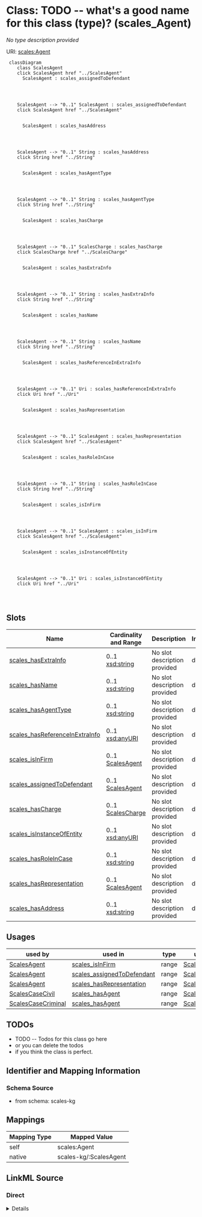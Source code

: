 

# Class: TODO -- what's a good name for this class (type)? (scales_Agent)


_No type description provided_





URI: [scales:Agent](http://schemas.scales-okn.org/rdf/scales#Agent)






```mermaid
 classDiagram
    class ScalesAgent
    click ScalesAgent href "../ScalesAgent"
      ScalesAgent : scales_assignedToDefendant
        
          
    
    
    ScalesAgent --> "0..1" ScalesAgent : scales_assignedToDefendant
    click ScalesAgent href "../ScalesAgent"

        
      ScalesAgent : scales_hasAddress
        
          
    
    
    ScalesAgent --> "0..1" String : scales_hasAddress
    click String href "../String"

        
      ScalesAgent : scales_hasAgentType
        
          
    
    
    ScalesAgent --> "0..1" String : scales_hasAgentType
    click String href "../String"

        
      ScalesAgent : scales_hasCharge
        
          
    
    
    ScalesAgent --> "0..1" ScalesCharge : scales_hasCharge
    click ScalesCharge href "../ScalesCharge"

        
      ScalesAgent : scales_hasExtraInfo
        
          
    
    
    ScalesAgent --> "0..1" String : scales_hasExtraInfo
    click String href "../String"

        
      ScalesAgent : scales_hasName
        
          
    
    
    ScalesAgent --> "0..1" String : scales_hasName
    click String href "../String"

        
      ScalesAgent : scales_hasReferenceInExtraInfo
        
          
    
    
    ScalesAgent --> "0..1" Uri : scales_hasReferenceInExtraInfo
    click Uri href "../Uri"

        
      ScalesAgent : scales_hasRepresentation
        
          
    
    
    ScalesAgent --> "0..1" ScalesAgent : scales_hasRepresentation
    click ScalesAgent href "../ScalesAgent"

        
      ScalesAgent : scales_hasRoleInCase
        
          
    
    
    ScalesAgent --> "0..1" String : scales_hasRoleInCase
    click String href "../String"

        
      ScalesAgent : scales_isInFirm
        
          
    
    
    ScalesAgent --> "0..1" ScalesAgent : scales_isInFirm
    click ScalesAgent href "../ScalesAgent"

        
      ScalesAgent : scales_isInstanceOfEntity
        
          
    
    
    ScalesAgent --> "0..1" Uri : scales_isInstanceOfEntity
    click Uri href "../Uri"

        
      
```




<!-- no inheritance hierarchy -->


## Slots

| Name | Cardinality and Range | Description | Inheritance |
| ---  | --- | --- | --- |
| [scales_hasExtraInfo](../slots/scales_hasExtraInfo.md) | 0..1 <br/> [xsd:string](http://www.w3.org/2001/XMLSchema#string) | No slot description provided | direct |
| [scales_hasName](../slots/scales_hasName.md) | 0..1 <br/> [xsd:string](http://www.w3.org/2001/XMLSchema#string) | No slot description provided | direct |
| [scales_hasAgentType](../slots/scales_hasAgentType.md) | 0..1 <br/> [xsd:string](http://www.w3.org/2001/XMLSchema#string) | No slot description provided | direct |
| [scales_hasReferenceInExtraInfo](../slots/scales_hasReferenceInExtraInfo.md) | 0..1 <br/> [xsd:anyURI](http://www.w3.org/2001/XMLSchema#anyURI) | No slot description provided | direct |
| [scales_isInFirm](../slots/scales_isInFirm.md) | 0..1 <br/> [ScalesAgent](../classes/ScalesAgent.md) | No slot description provided | direct |
| [scales_assignedToDefendant](../slots/scales_assignedToDefendant.md) | 0..1 <br/> [ScalesAgent](../classes/ScalesAgent.md) | No slot description provided | direct |
| [scales_hasCharge](../slots/scales_hasCharge.md) | 0..1 <br/> [ScalesCharge](../classes/ScalesCharge.md) | No slot description provided | direct |
| [scales_isInstanceOfEntity](../slots/scales_isInstanceOfEntity.md) | 0..1 <br/> [xsd:anyURI](http://www.w3.org/2001/XMLSchema#anyURI) | No slot description provided | direct |
| [scales_hasRoleInCase](../slots/scales_hasRoleInCase.md) | 0..1 <br/> [xsd:string](http://www.w3.org/2001/XMLSchema#string) | No slot description provided | direct |
| [scales_hasRepresentation](../slots/scales_hasRepresentation.md) | 0..1 <br/> [ScalesAgent](../classes/ScalesAgent.md) | No slot description provided | direct |
| [scales_hasAddress](../slots/scales_hasAddress.md) | 0..1 <br/> [xsd:string](http://www.w3.org/2001/XMLSchema#string) | No slot description provided | direct |





## Usages

| used by | used in | type | used |
| ---  | --- | --- | --- |
| [ScalesAgent](../classes/ScalesAgent.md) | [scales_isInFirm](../slots/scales_isInFirm.md) | range | [ScalesAgent](../classes/ScalesAgent.md) |
| [ScalesAgent](../classes/ScalesAgent.md) | [scales_assignedToDefendant](../slots/scales_assignedToDefendant.md) | range | [ScalesAgent](../classes/ScalesAgent.md) |
| [ScalesAgent](../classes/ScalesAgent.md) | [scales_hasRepresentation](../slots/scales_hasRepresentation.md) | range | [ScalesAgent](../classes/ScalesAgent.md) |
| [ScalesCaseCivil](../classes/ScalesCaseCivil.md) | [scales_hasAgent](../slots/scales_hasAgent.md) | range | [ScalesAgent](../classes/ScalesAgent.md) |
| [ScalesCaseCriminal](../classes/ScalesCaseCriminal.md) | [scales_hasAgent](../slots/scales_hasAgent.md) | range | [ScalesAgent](../classes/ScalesAgent.md) |






## TODOs

* TODO -- Todos for this class go here
* or you can delete the todos
* if you think the class is perfect.

## Identifier and Mapping Information







### Schema Source


* from schema: scales-kg




## Mappings

| Mapping Type | Mapped Value |
| ---  | ---  |
| self | scales:Agent |
| native | scales-kg/:ScalesAgent |







## LinkML Source

<!-- TODO: investigate https://stackoverflow.com/questions/37606292/how-to-create-tabbed-code-blocks-in-mkdocs-or-sphinx -->

### Direct

<details>
```yaml
name: scales_Agent
description: No type description provided
title: TODO -- what's a good name for this class (type)?
todos:
- TODO -- Todos for this class go here
- or you can delete the todos
- if you think the class is perfect.
notes:
- Class with 11020149 occurences.
from_schema: scales-kg
rank: 1000
slots:
- scales_hasExtraInfo
- scales_hasName
- scales_hasAgentType
- scales_hasReferenceInExtraInfo
- scales_isInFirm
- scales_assignedToDefendant
- scales_hasCharge
- scales_isInstanceOfEntity
- scales_hasRoleInCase
- scales_hasRepresentation
- scales_hasAddress
class_uri: scales:Agent

```
</details>

### Induced

<details>
```yaml
name: scales_Agent
description: No type description provided
title: TODO -- what's a good name for this class (type)?
todos:
- TODO -- Todos for this class go here
- or you can delete the todos
- if you think the class is perfect.
notes:
- Class with 11020149 occurences.
from_schema: scales-kg
rank: 1000
attributes:
  scales_hasExtraInfo:
    name: scales_hasExtraInfo
    description: No slot description provided
    todos:
    - TODO -- Todos for this slot go here
    - or you can delete the todos
    - if you think the class is perfect.
    comments:
    - 658845 occurrences with subject type scales_Agent and object type string.
    examples:
    - value: 'scales:Agent/akd;;1:16-cr-00004_a0 scales:hasExtraInfo doing business
        as

        Northstar Gift Shop'
    from_schema: scales-kg
    rank: 1000
    slot_uri: scales:hasExtraInfo
    alias: scales_hasExtraInfo
    owner: scales_Agent
    domain_of:
    - scales_Agent
    range: string
  scales_hasName:
    name: scales_hasName
    description: No slot description provided
    todos:
    - TODO -- Todos for this slot go here
    - or you can delete the todos
    - if you think the class is perfect.
    comments:
    - 11020147 occurrences with subject type scales_Agent and object type string.
    - 94 occurrences with subject type scales_Court and object type string.
    - 5385 occurrences with untyped subjects and object type string.
    examples:
    - value: scales:Agent/akd;;1:16-cr-00001_a0 scales:hasName SCALES-Party-Hash-01169B980BF3557176ECC743C5841A32
    - value: scales:Court/akd scales:hasName District Court, D. Alaska
    - value: scales:JudgeEntity/SJ000000 scales:hasName Cj Williams
    from_schema: scales-kg
    rank: 1000
    slot_uri: scales:hasName
    alias: scales_hasName
    owner: scales_Agent
    domain_of:
    - scales_Agent
    - scales_Court
    range: string
  scales_hasAgentType:
    name: scales_hasAgentType
    description: No slot description provided
    todos:
    - TODO -- Todos for this slot go here
    - or you can delete the todos
    - if you think the class is perfect.
    comments:
    - 11020149 occurrences with subject type scales_Agent and object type string.
    examples:
    - value: scales:Agent/akd;;1:16-cr-00001_a0 scales:hasAgentType party
    from_schema: scales-kg
    rank: 1000
    slot_uri: scales:hasAgentType
    alias: scales_hasAgentType
    owner: scales_Agent
    domain_of:
    - scales_Agent
    range: string
  scales_hasReferenceInExtraInfo:
    name: scales_hasReferenceInExtraInfo
    description: No slot description provided
    todos:
    - TODO -- Todos for this slot go here
    - or you can delete the todos
    - if you think the class is perfect.
    comments:
    - 126205 occurrences with subject type scales_Agent and object type uri.
    examples:
    - value: scales:Agent/akd;;1:16-cr-00006_a1 scales:hasReferenceInExtraInfo scales:PartyEntity/SPID-INDUSTRY-ST-018-000001790
    from_schema: scales-kg
    rank: 1000
    slot_uri: scales:hasReferenceInExtraInfo
    alias: scales_hasReferenceInExtraInfo
    owner: scales_Agent
    domain_of:
    - scales_Agent
    range: uri
  scales_isInFirm:
    name: scales_isInFirm
    description: No slot description provided
    todos:
    - TODO -- Todos for this slot go here
    - or you can delete the todos
    - if you think the class is perfect.
    comments:
    - 2192349 occurrences with subject type scales_Agent and object type scales_Agent.
    examples:
    - value: scales:Agent/wyd;;6:17-cr-00033_a4 scales:isInFirm scales:Agent/wyd;;6:17-cr-00033_a5
    from_schema: scales-kg
    rank: 1000
    slot_uri: scales:isInFirm
    alias: scales_isInFirm
    owner: scales_Agent
    domain_of:
    - scales_Agent
    range: scales_Agent
  scales_assignedToDefendant:
    name: scales_assignedToDefendant
    description: No slot description provided
    todos:
    - TODO -- Todos for this slot go here
    - or you can delete the todos
    - if you think the class is perfect.
    comments:
    - 45461 occurrences with subject type scales_Agent and object type scales_Agent.
    examples:
    - value: scales:Agent/wyd;;2:17-cr-00211_a9 scales:assignedToDefendant scales:Agent/wyd;;2:17-cr-00211_a3
    from_schema: scales-kg
    rank: 1000
    slot_uri: scales:assignedToDefendant
    alias: scales_assignedToDefendant
    owner: scales_Agent
    domain_of:
    - scales_Agent
    range: scales_Agent
  scales_hasCharge:
    name: scales_hasCharge
    description: No slot description provided
    todos:
    - TODO -- Todos for this slot go here
    - or you can delete the todos
    - if you think the class is perfect.
    comments:
    - 340575 occurrences with subject type scales_Agent and object type scales_Charge.
    - 262292 occurrences with subject type scales_CaseCriminal and object type scales_Charge.
    examples:
    - value: scales:Agent/wyd;;6:17-cr-00033_a0 scales:hasCharge scales:Charge/wyd;;6:17-cr-00033_c1
    - value: scales:CaseCriminal/wyd;;6:17-cr-00033 scales:hasCharge scales:Charge/wyd;;6:17-cr-00033_c1
    from_schema: scales-kg
    rank: 1000
    slot_uri: scales:hasCharge
    alias: scales_hasCharge
    owner: scales_Agent
    domain_of:
    - scales_Agent
    - scales_CaseCriminal
    range: scales_Charge
  scales_isInstanceOfEntity:
    name: scales_isInstanceOfEntity
    description: No slot description provided
    todos:
    - TODO -- Todos for this slot go here
    - or you can delete the todos
    - if you think the class is perfect.
    comments:
    - 8605777 occurrences with subject type scales_Agent and object type uri.
    examples:
    - value: scales:Agent/akd;;1:16-cr-00001_a1 scales:isInstanceOfEntity scales:PartyEntity/SPID-GOVERNMENT-ST-025-000001969
    from_schema: scales-kg
    rank: 1000
    slot_uri: scales:isInstanceOfEntity
    alias: scales_isInstanceOfEntity
    owner: scales_Agent
    domain_of:
    - scales_Agent
    range: uri
  scales_hasRoleInCase:
    name: scales_hasRoleInCase
    description: No slot description provided
    todos:
    - TODO -- Todos for this slot go here
    - or you can delete the todos
    - if you think the class is perfect.
    comments:
    - 4717239 occurrences with subject type scales_Agent and object type string.
    examples:
    - value: scales:Agent/akd;;1:16-cr-00001_a0 scales:hasRoleInCase Defendant
    from_schema: scales-kg
    rank: 1000
    slot_uri: scales:hasRoleInCase
    alias: scales_hasRoleInCase
    owner: scales_Agent
    domain_of:
    - scales_Agent
    range: string
  scales_hasRepresentation:
    name: scales_hasRepresentation
    description: No slot description provided
    todos:
    - TODO -- Todos for this slot go here
    - or you can delete the todos
    - if you think the class is perfect.
    comments:
    - 4547814 occurrences with subject type scales_Agent and object type scales_Agent.
    examples:
    - value: scales:Agent/wyd;;6:17-cr-00033_a1 scales:hasRepresentation scales:Agent/wyd;;6:17-cr-00033_a4
    from_schema: scales-kg
    rank: 1000
    slot_uri: scales:hasRepresentation
    alias: scales_hasRepresentation
    owner: scales_Agent
    domain_of:
    - scales_Agent
    range: scales_Agent
  scales_hasAddress:
    name: scales_hasAddress
    description: No slot description provided
    todos:
    - TODO -- Todos for this slot go here
    - or you can delete the todos
    - if you think the class is perfect.
    comments:
    - 2319706 occurrences with subject type scales_Agent and object type string.
    examples:
    - value: 'scales:Agent/akd;;1:16-cr-00001_a3 scales:hasAddress 425 G Street, Suite
        800

        Anchorage, AK 99501'
    from_schema: scales-kg
    rank: 1000
    slot_uri: scales:hasAddress
    alias: scales_hasAddress
    owner: scales_Agent
    domain_of:
    - scales_Agent
    range: string
class_uri: scales:Agent

```
</details>